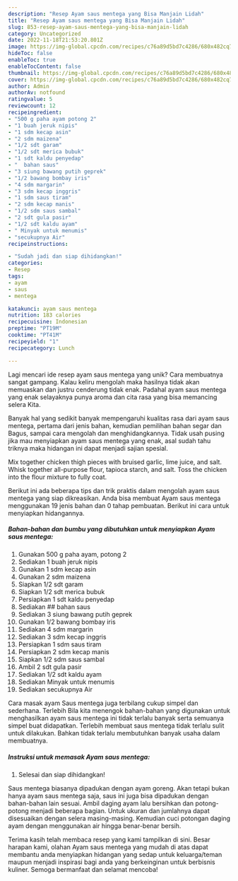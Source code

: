 ```yaml
---
description: "Resep Ayam saus mentega yang Bisa Manjain Lidah"
title: "Resep Ayam saus mentega yang Bisa Manjain Lidah"
slug: 853-resep-ayam-saus-mentega-yang-bisa-manjain-lidah
category: Uncategorized
date: 2022-11-18T21:53:20.801Z
image: https://img-global.cpcdn.com/recipes/c76a89d5bd7c4286/680x482cq70/ayam-saus-mentega-foto-resep-utama.jpg
hideToc: false
enableToc: true
enableTocContent: false
thumbnail: https://img-global.cpcdn.com/recipes/c76a89d5bd7c4286/680x482cq70/ayam-saus-mentega-foto-resep-utama.jpg
cover: https://img-global.cpcdn.com/recipes/c76a89d5bd7c4286/680x482cq70/ayam-saus-mentega-foto-resep-utama.jpg
author: Admin
authorAv: notfound
ratingvalue: 5
reviewcount: 12
recipeingredient:
- "500 g paha ayam potong 2"
- "1 buah jeruk nipis"
- "1 sdm kecap asin"
- "2 sdm maizena"
- "1/2 sdt garam"
- "1/2 sdt merica bubuk"
- "1 sdt kaldu penyedap"
- "  bahan saus"
- "3 siung bawang putih geprek"
- "1/2 bawang bombay iris"
- "4 sdm margarin"
- "3 sdm kecap inggris"
- "1 sdm saus tiram"
- "2 sdm kecap manis"
- "1/2 sdm saus sambal"
- "2 sdt gula pasir"
- "1/2 sdt kaldu ayam"
- " Minyak untuk menumis"
- "secukupnya Air"
recipeinstructions:

- "Sudah jadi dan siap dihidangkan!"
categories:
- Resep
tags:
- ayam
- saus
- mentega

katakunci: ayam saus mentega 
nutrition: 183 calories
recipecuisine: Indonesian
preptime: "PT19M"
cooktime: "PT41M"
recipeyield: "1"
recipecategory: Lunch

---
```





Lagi mencari ide resep ayam saus mentega yang unik? Cara membuatnya sangat gampang. Kalau keliru mengolah maka hasilnya tidak akan memuaskan dan justru cenderung tidak enak. Padahal ayam saus mentega yang enak selayaknya punya aroma dan cita rasa yang bisa memancing selera Kita.





Banyak hal yang sedikit banyak mempengaruhi kualitas rasa dari ayam saus mentega, pertama dari jenis bahan, kemudian pemilihan bahan segar dan Bagus, sampai cara mengolah dan menghidangkannya. Tidak usah pusing jika mau menyiapkan ayam saus mentega yang enak,      asal sudah tahu triknya maka hidangan ini dapat menjadi sajian spesial.














Mix together chicken thigh pieces with bruised garlic, lime juice, and salt. Whisk together all-purpose flour, tapioca starch, and salt. Toss the chicken into the flour mixture to fully coat.






Berikut ini ada beberapa tips dan trik praktis dalam mengolah ayam saus mentega yang siap dikreasikan. Anda bisa membuat Ayam saus mentega menggunakan 19 jenis bahan dan 0 tahap pembuatan. Berikut ini cara untuk menyiapkan hidangannya.

<!--inarticleads1-->

##### Bahan-bahan dan bumbu yang dibutuhkan untuk menyiapkan Ayam saus mentega:

1. Gunakan 500 g paha ayam, potong 2
1. Sediakan 1 buah jeruk nipis
1. Gunakan 1 sdm kecap asin
1. Gunakan 2 sdm maizena
1. Siapkan 1/2 sdt garam
1. Siapkan 1/2 sdt merica bubuk
1. Persiapkan 1 sdt kaldu penyedap
1. Sediakan  ## bahan saus
1. Sediakan 3 siung bawang putih geprek
1. Gunakan 1/2 bawang bombay iris
1. Sediakan 4 sdm margarin
1. Sediakan 3 sdm kecap inggris
1. Persiapkan 1 sdm saus tiram
1. Persiapkan 2 sdm kecap manis
1. Siapkan 1/2 sdm saus sambal
1. Ambil 2 sdt gula pasir
1. Sediakan 1/2 sdt kaldu ayam
1. Sediakan  Minyak untuk menumis
1. Sediakan secukupnya Air


Cara masak ayam Saus mentega juga terbilang cukup simpel dan sederhana. Terlebih Bila kita menengok bahan-bahan yang digunakan untuk menghasilkan ayam saus mentega ini tidak terlalu banyak serta semuanya simpel buat didapatkan. Terlebih membuat saus mentega tidak terlalu sulit untuk dilakukan. Bahkan tidak terlalu membutuhkan banyak usaha dalam membuatnya. 

<!--inarticleads2-->

##### Instruksi untuk memasak Ayam saus mentega:


1. Selesai dan siap dihidangkan!

Saus mentega biasanya dipadukan dengan ayam goreng. Akan tetapi bukan hanya ayam saus mentega saja, saus ini juga bisa dipadukan dengan bahan-bahan lain sesuai. Ambil daging ayam lalu bersihkan dan potong-potong menjadi beberapa bagian. Untuk ukuran dan jumlahnya dapat disesuaikan dengan selera masing-masing. Kemudian cuci potongan daging ayam dengan menggunakan air hingga benar-benar bersih. 

Terima kasih telah membaca resep yang kami tampilkan di sini. Besar harapan kami, olahan Ayam saus mentega yang mudah di atas dapat membantu anda menyiapkan hidangan yang sedap untuk keluarga/teman maupun menjadi inspirasi bagi anda yang berkeinginan untuk berbisnis kuliner. Semoga bermanfaat dan selamat mencoba!
